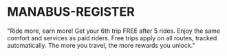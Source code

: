 # MANABUS-REGISTER
"Ride more, earn more! Get your 6th trip FREE after 5 rides. Enjoy the same comfort and services as paid riders. Free trips apply on all routes, tracked automatically. The more you travel, the more rewards you unlock."
